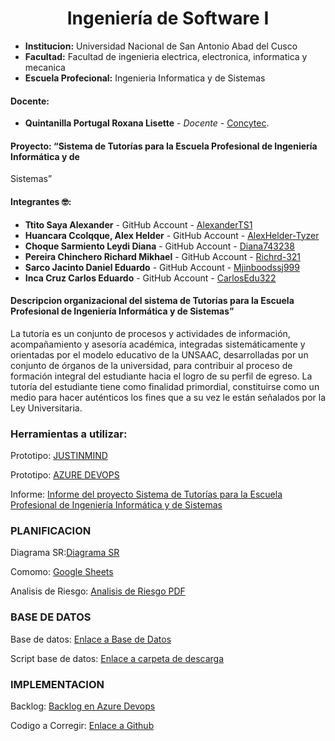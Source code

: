 # **<center>Ingeniería de Software I </center>**

- **Institucion:** Universidad Nacional de San Antonio Abad del Cusco
- **Facultad:** Facultad de ingenieria electrica, electronica, informatica y mecanica
- **Escuela Profecional:** Ingenieria Informatica y de Sistemas

#### Docente:
- **Quintanilla Portugal Roxana Lisette** - _Docente_ - [Concytec](http://directorio.concytec.gob.pe/appDirectorioCTI/VerDatosInvestigador.do?id_investigador=40930).

#### Proyecto: “Sistema de Tutorías para la Escuela Profesional de Ingeniería Informática y de 
Sistemas”
#### Integrantes 🤓:
- **Ttito Saya Alexander** - GitHub Account - [AlexanderTS1](https://github.com/AlexanderTS1)
- **Huancara Ccolqque, Alex Helder** - GitHub Account - [AlexHelder-Tyzer](https://github.com/AlexHelder-Tyzer)
- **Choque Sarmiento Leydi Diana** - GitHub Account - [Diana743238](https://github.com/Diana743238)
- **Pereira Chinchero Richard Mikhael** - GitHub Account - [Richrd-321](https://github.com/Richrd-321)
- **Sarco Jacinto Daniel Eduardo** - GitHub Account - [Mjinboodssj999](https://github.com/Mjinboodssj999)
- **Inca Cruz Carlos Eduardo** - GitHub Account - [CarlosEdu322](https://github.com/CarlosEdu322)

#### Descripcion organizacional del sistema de Tutorías para la Escuela Profesional de Ingeniería Informática y de Sistemas”

La tutoría es un conjunto de procesos y actividades de información, acompañamiento y asesoría académica, integradas sistemáticamente y orientadas por el modelo educativo de la UNSAAC, desarrolladas por un conjunto de órganos de la universidad, para contribuir al proceso de formación integral del estudiante hacia el logro de su perfil de egreso. La tutoría del estudiante tiene como finalidad primordial, constituirse como un medio para hacer auténticos los fines que a su vez le están señalados por la Ley Universitaria. 

### Herramientas a utilizar:


Prototipo: [JUSTINMIND](9.1.1)

Prototipo: [AZURE DEVOPS](https://dev.azure.com/)

Informe: [Informe del proyecto Sistema de Tutorías para la Escuela Profesional de Ingeniería Informática y de 
Sistemas](https://docs.google.com/document/d/1LYDKNJ56hIB1uDAiyCXck5MLanWo3j3rW15_yuU1mcc/edit)






### PLANIFICACION

Diagrama SR:[Diagrama SR](https://github.com/AlexHelder-Tyzer/Grupo-3_Segunda-Entrega_IngSoft/blob/main/Documentaci%C3%B3n/Nuevo%20Modelo%20Logico%20-%20Documentos%20de%20Google%20(1).pdf)


Comomo: [Google Sheets](https://docs.google.com/spreadsheets/d/1MA6eyHkrxIZId95Bsob6LrNQj5tYz0q3zo2zRzd-r1o/edit?usp=sharing)

Analisis de Riesgo: [Analisis de Riesgo PDF](https://github.com/AlexHelder-Tyzer/Grupo-3_Segunda-Entrega_IngSoft/blob/main/Documentaci%C3%B3n/Ing.%20Software%20-%20An%C3%A1lisis%20de%20riesgo%20.pdf)

### BASE DE DATOS

Base de datos: [Enlace a Base de Datos](https://lucid.app/lucidchart/invitations/accept/inv_f656cbbf-9f27-455c-bd57-a8c075dce510)

Script base de datos: [Enlace a carpeta de descarga](https://lucid.app/lucidchart/invitations/accept/inv_f656cbbf-9f27-455c-bd57-a8c075dce510)


### IMPLEMENTACION

Backlog: [Backlog en Azure Devops](https://dev.azure.com/edusar20000031/Sistema%20de%20tutorias%20(Grupo%203)/_workitems/recentlyupdated/)

Codigo a Corregir: [Enlace a Github](https://github.com/denisomarcuyottito/Grupo-5-Desarrollo-de-Software)

